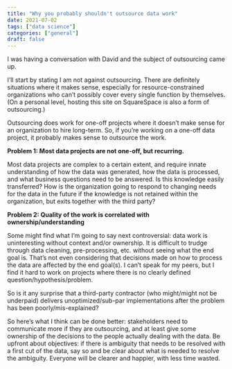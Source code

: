 ```yaml
---
title: "Why you probably shouldn't outsource data work"
date: 2021-07-02
tags: ["data science"]
categories: ["general"]
draft: false
---
```


I was having a conversation with David and the subject of outsourcing came up.

I’ll start by stating I am not against outsourcing. There are definitely situations where it makes sense, especially for resource-constrained organizations who can’t possibly cover every single function by themselves. (On a personal level, hosting this site on SquareSpace is also a form of outsourcing.)

Outsourcing does work for one-off projects where it doesn’t make sense for an organization to hire long-term.  So, if you’re working on a one-off data project, it probably makes sense to outsource the work.

**Problem 1: Most data projects are not one-off, but recurring.**

Most data projects are complex to a certain extent, and require innate understanding of how the data was generated, how the data is processed, and what business questions need to be answered. Is this knowledge easily transferred? How is the organization going to respond to changing needs for the data in the future if the knowledge is not retained within the organization, but exits together with the third party?

**Problem 2: Quality of the work is correlated with ownership/understanding**

Some might find what I’m going to say next controversial: data work is uninteresting without context and/or ownership. It is difficult to trudge through data cleaning, pre-processing, etc. without seeing what the end goal is. That’s not even considering that decisions made on how to process the data are affected by the end goal(s). I can’t speak for my peers, but I find it hard to work on projects where there is no clearly defined question/hypothesis/problem.

So is it any surprise that a third-party contractor (who might/might not be underpaid) delivers unoptimized/sub-par implementations after the problem has been poorly/mis-explained?

So here’s what I think can be done better: stakeholders need to communicate more if they are outsourcing, and at least give some ownership of the decisions to the people actually dealing with the data. Be upfront about objectives: if there is ambiguity that needs to be resolved with a first cut of the data, say so and be clear about what is needed to resolve the ambiguity. Everyone will be clearer and happier, with less time wasted.

